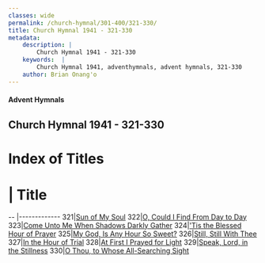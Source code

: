 ```yaml
---
classes: wide
permalink: /church-hymnal/301-400/321-330/
title: Church Hymnal 1941 - 321-330
metadata:
    description: |
        Church Hymnal 1941 - 321-330
    keywords:  |
        Church Hymnal 1941, adventhymnals, advent hymnals, 321-330
    author: Brian Onang'o
---
```


#### Advent Hymnals
## Church Hymnal 1941 - 321-330

# Index of Titles
# | Title                        
-- |-------------
321|[Sun of My Soul](/church-hymnal/301-400/321-330/Sun-of-My-Soul)
322|[O, Could I Find From Day to Day](/church-hymnal/301-400/321-330/O,-Could-I-Find-From-Day-to-Day)
323|[Come Unto Me When Shadows Darkly Gather](/church-hymnal/301-400/321-330/Come-Unto-Me-When-Shadows-Darkly-Gather)
324|['Tis the Blessed Hour of Prayer](/church-hymnal/301-400/321-330/'Tis-the-Blessed-Hour-of-Prayer)
325|[My God, Is Any Hour So Sweet?](/church-hymnal/301-400/321-330/My-God,-Is-Any-Hour-So-Sweet)
326|[Still, Still With Thee](/church-hymnal/301-400/321-330/Still,-Still-With-Thee)
327|[In the Hour of Trial](/church-hymnal/301-400/321-330/In-the-Hour-of-Trial)
328|[At First I Prayed for Light](/church-hymnal/301-400/321-330/At-First-I-Prayed-for-Light)
329|[Speak, Lord, in the Stillness](/church-hymnal/301-400/321-330/Speak,-Lord,-in-the-Stillness)
330|[O Thou, to Whose All-Searching Sight](/church-hymnal/301-400/321-330/O-Thou,-to-Whose-All-Searching-Sight)